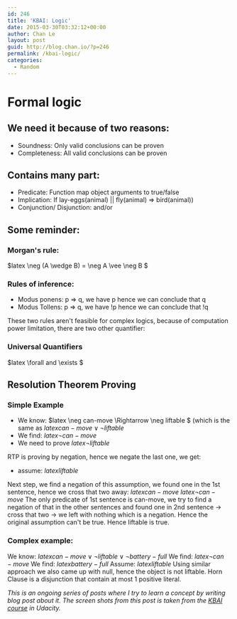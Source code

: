 ```yaml
---
id: 246
title: 'KBAI: Logic'
date: 2015-03-30T03:32:12+00:00
author: Chan Le
layout: post
guid: http://blog.chan.io/?p=246
permalink: /kbai-logic/
categories:
  - Random
---
```

# Formal logic

## We need it because of two reasons:

*   Soundness: Only valid conclusions can be proven
*   Completeness: All valid conclusions can be proven

## Contains many part:

*   Predicate: Function map object arguments to true/false
*   Implication: If lay-eggs(animal) || fly(animal) => bird(animal))
*   Conjunction/ Disjunction: and/or

## Some reminder:

### Morgan's rule:

$latex \neg (A \wedge B) = \neg A \vee \neg B $

### Rules of inference:

*   Modus ponens: p => q, we have p hence we can conclude that q
*   Modus Tollens: p => q, we have !p hence we can conclude that !q

These two rules aren't feasible for complex logics, because of computation power limitation, there are two other quantifier:

### Universal Quantifiers

$latex \forall and \exists $

## Resolution Theorem Proving

### Simple Example

*   We know: $latex \neg can-move \Rightarrow \neg liftable $ (which is the same as $latex can-move \vee \neg liftable$
*   We find: $latex \neg can-move$
*   We need to prove $latex \neg liftable$

RTP is proving by negation, hence we negate the last one, we get:

*   assume: $latex liftable$

Next step, we find a negation of this assumption, we found one in the 1st sentence, hence we cross that two away: $latex can-move $ $latex \neg can-move$ The only predicate of 1st sentence is can-move, we try to find a negation of that in the other sentences and found one in 2nd sentence -> cross that two -> we left with nothing which is a negation. Hence the original assumption can't be true. Hence liftable is true.

### Complex example:

We know: $latex can-move \vee \neg liftable \vee \neg battery-full$ We find: $latex \neg can-move$ We find: $latex battery-full$ Assume: $latex liftable$ Using similar approach we also came up with null, hence the object is not liftable. Horn Clause is a disjunction that contain at most 1 positive literal.  

 _This is an ongoing series of posts where I try to learn a concept by writing blog post about it. The screen shots from this post is taken from the [KBAI course](https://www.udacity.com/course/ud409) in Udacity._
